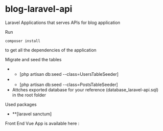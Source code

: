 # blog-laravel-api
Laravel Applications that serves APIs for blog application

Run 

```
composer install
```

to get all the dependencies of the application

Migrate and seed the tables
- * [php artisan db:seed --class=UsersTableSeeder]
- * [php artisan db:seed --class=PostsTableSeeder]
- Attches exported database for your reference (database_laravel-api.sql) in the root folder

Used packages
- **[laravel sanctum]


Front End Vue App is available here : 
